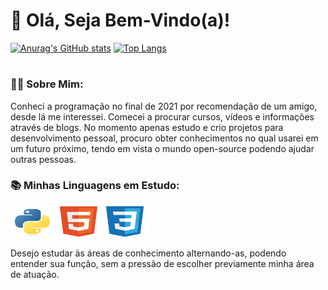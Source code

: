 # 👋 Olá, Seja Bem-Vindo(a)!

[![Anurag's GitHub stats](https://github-readme-stats.vercel.app/api?username=ericktechx&show_icons=true&theme=transparent)](https://github.com/ericktechx)
[![Top Langs](https://github-readme-stats.vercel.app/api/top-langs/?username=ericktechx&layout=compact&)](https://github.com/ericktechx)

 #

### 🧑‍💻 Sobre Mim:
Conheci a programação no final de 2021 por recomendação de um amigo, desde lá me interessei. Comecei a procurar cursos, vídeos e informações através de blogs. No momento
apenas estudo e crio projetos para desenvolvimento pessoal, procuro obter conhecimentos no qual usarei em um futuro próximo, tendo em vista o mundo open-source podendo ajudar 
outras pessoas.

### 📚 Minhas Linguagens em Estudo:
<div style="display: inline_block">
  <img align="center" alt="" Height="50" width="70" src="https://raw.githubusercontent.com/devicons/devicon/master/icons/python/python-original.svg">
  <img align="center" alt="" Height="50" width="70" src="https://raw.githubusercontent.com/devicons/devicon/master/icons/html5/html5-original.svg">
  <img align="center" alt="" Height="50" width="70" src="https://raw.githubusercontent.com/devicons/devicon/master/icons/css3/css3-original.svg">
</div>
<br>
Desejo estudar às áreas de conhecimento alternando-as, podendo entender sua função, sem a pressão de escolher previamente minha área de atuação.
